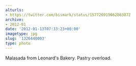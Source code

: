 ```yaml
---
alturls:
- https://twitter.com/bismark/status/157726919062863872
archive:
- 2012-01
date: '2012-01-13T07:33:23+00:00'
imagetype: jpg
slug: '1326440003'
type: photo
---
```


Malasada from Leonard's Bakery. Pastry overload.

